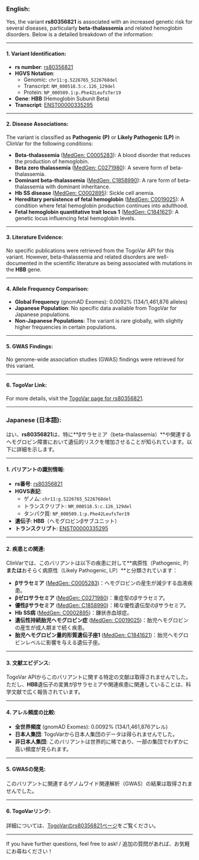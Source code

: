 ### English:
Yes, the variant **rs80356821** is associated with an increased genetic risk for several diseases, particularly **beta-thalassemia** and related hemoglobin disorders. Below is a detailed breakdown of the information:

---

#### 1. **Variant Identification**:
- **rs number**: [rs80356821](https://identifiers.org/dbsnp/rs80356821)
- **HGVS Notation**:
  - Genomic: `chr11:g.5226765_5226768del`
  - Transcript: `NM_000518.5:c.126_129del`
  - Protein: `NP_000509.1:p.Phe42LeufsTer19`
- **Gene**: **HBB** (Hemoglobin Subunit Beta)
- **Transcript**: [ENST00000335295](https://www.ensembl.org/Homo_sapiens/Transcript/Summary?db=core;t=ENST00000335295)

---

#### 2. **Disease Associations**:
The variant is classified as **Pathogenic (P)** or **Likely Pathogenic (LP)** in ClinVar for the following conditions:
- **Beta-thalassemia** ([MedGen: C0005283](https://www.ncbi.nlm.nih.gov/medgen/C0005283)): A blood disorder that reduces the production of hemoglobin.
- **Beta zero thalassemia** ([MedGen: C0271980](https://www.ncbi.nlm.nih.gov/medgen/C0271980)): A severe form of beta-thalassemia.
- **Dominant beta-thalassemia** ([MedGen: C1858990](https://www.ncbi.nlm.nih.gov/medgen/C1858990)): A rare form of beta-thalassemia with dominant inheritance.
- **Hb SS disease** ([MedGen: C0002895](https://www.ncbi.nlm.nih.gov/medgen/C0002895)): Sickle cell anemia.
- **Hereditary persistence of fetal hemoglobin** ([MedGen: C0019025](https://www.ncbi.nlm.nih.gov/medgen/C0019025)): A condition where fetal hemoglobin production continues into adulthood.
- **Fetal hemoglobin quantitative trait locus 1** ([MedGen: C1841621](https://www.ncbi.nlm.nih.gov/medgen/C1841621)): A genetic locus influencing fetal hemoglobin levels.

---

#### 3. **Literature Evidence**:
No specific publications were retrieved from the TogoVar API for this variant. However, beta-thalassemia and related disorders are well-documented in the scientific literature as being associated with mutations in the **HBB** gene.

---

#### 4. **Allele Frequency Comparison**:
- **Global Frequency** (gnomAD Exomes): 0.0092% (134/1,461,876 alleles)
- **Japanese Population**: No specific data available from TogoVar for Japanese populations.
- **Non-Japanese Populations**: The variant is rare globally, with slightly higher frequencies in certain populations.

---

#### 5. **GWAS Findings**:
No genome-wide association studies (GWAS) findings were retrieved for this variant.

---

#### 6. **TogoVar Link**:
For more details, visit the [TogoVar page for rs80356821](https://togovar.org/variant/tgv371136709).

---

### Japanese (日本語):
はい、**rs80356821**は、特に**βサラセミア（beta-thalassemia）**や関連するヘモグロビン障害において遺伝的リスクを増加させることが知られています。以下に詳細を示します。

---

#### 1. **バリアントの識別情報**:
- **rs番号**: [rs80356821](https://identifiers.org/dbsnp/rs80356821)
- **HGVS表記**:
  - ゲノム: `chr11:g.5226765_5226768del`
  - トランスクリプト: `NM_000518.5:c.126_129del`
  - タンパク質: `NP_000509.1:p.Phe42LeufsTer19`
- **遺伝子**: **HBB**（ヘモグロビンβサブユニット）
- **トランスクリプト**: [ENST00000335295](https://www.ensembl.org/Homo_sapiens/Transcript/Summary?db=core;t=ENST00000335295)

---

#### 2. **疾患との関連**:
ClinVarでは、このバリアントは以下の疾患に対して**病原性（Pathogenic, P）**または**おそらく病原性（Likely Pathogenic, LP）**と分類されています：
- **βサラセミア** ([MedGen: C0005283](https://www.ncbi.nlm.nih.gov/medgen/C0005283))：ヘモグロビンの産生が減少する血液疾患。
- **βゼロサラセミア** ([MedGen: C0271980](https://www.ncbi.nlm.nih.gov/medgen/C0271980))：重症型のβサラセミア。
- **優性βサラセミア** ([MedGen: C1858990](https://www.ncbi.nlm.nih.gov/medgen/C1858990))：稀な優性遺伝型のβサラセミア。
- **Hb SS病** ([MedGen: C0002895](https://www.ncbi.nlm.nih.gov/medgen/C0002895))：鎌状赤血球症。
- **遺伝性持続胎児ヘモグロビン症** ([MedGen: C0019025](https://www.ncbi.nlm.nih.gov/medgen/C0019025))：胎児ヘモグロビンの産生が成人期まで続く疾患。
- **胎児ヘモグロビン量的形質遺伝子座1** ([MedGen: C1841621](https://www.ncbi.nlm.nih.gov/medgen/C1841621))：胎児ヘモグロビンレベルに影響を与える遺伝子座。

---

#### 3. **文献エビデンス**:
TogoVar APIからこのバリアントに関する特定の文献は取得されませんでした。ただし、**HBB**遺伝子の変異がβサラセミアや関連疾患に関連していることは、科学文献で広く報告されています。

---

#### 4. **アレル頻度の比較**:
- **全世界頻度** (gnomAD Exomes): 0.0092% (134/1,461,876アレル)
- **日本人集団**: TogoVarから日本人集団のデータは得られませんでした。
- **非日本人集団**: このバリアントは世界的に稀であり、一部の集団でわずかに高い頻度が見られます。

---

#### 5. **GWASの発見**:
このバリアントに関連するゲノムワイド関連解析（GWAS）の結果は取得されませんでした。

---

#### 6. **TogoVarリンク**:
詳細については、[TogoVarのrs80356821ページ](https://togovar.org/variant/tgv371136709)をご覧ください。

--- 

If you have further questions, feel free to ask! / 追加の質問があれば、お気軽にお尋ねください！